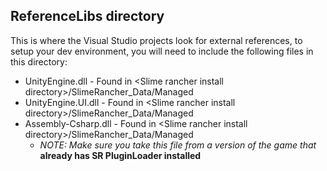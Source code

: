 ## ReferenceLibs directory

This is where the Visual Studio projects look for external references, to setup your dev environment, you will need to include the following files in this directory:

* UnityEngine.dll - Found in \<Slime rancher install directory>/SlimeRancher_Data/Managed
* UnityEngine.UI.dll - Found in \<Slime rancher install directory>/SlimeRancher_Data/Managed
* Assembly-Csharp.dll - Found in \<Slime rancher install directory>/SlimeRancher_Data/Managed 
  * *NOTE: Make sure you take this file from a version of the game that* **already has SR PluginLoader installed**